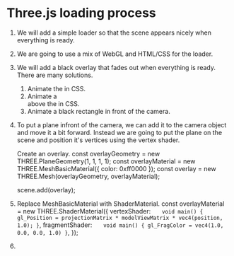 # Three.js loading process

1. We will add a simple loader so that the scene appears nicely when everything is ready.
2. We are going to use a mix of WebGL and HTML/CSS for the loader.

3. We will add a black overlay that fades out when everything is ready.
   There are many solutions.

   1. Animate the <canvas> in CSS.
   2. Animate a <div> above the <canvas> in CSS.
   3. Animate a black rectangle in front of the camera.

4. To put a plane infront of the camera, we can add it to the camera object and move it a bit forward.
   Instead we are going to put the plane on the scene and position it's vertices using the vertex shader.

   Create an overlay.
   const overlayGeometry = new THREE.PlaneGeometry(1, 1, 1, 1);
   const overlayMaterial = new THREE.MeshBasicMaterial({ color: 0xff0000 });
   const overlay = new THREE.Mesh(overlayGeometry, overlayMaterial);

   scene.add(overlay);

5. Replace MeshBasicMaterial with ShaderMaterial.
   const overlayMaterial = new THREE.ShaderMaterial({
   vertexShader: `   void main()
{
    gl_Position = projectionMatrix * modelViewMatrix * vec4(position, 1.0);
}`,
   fragmentShader: `   void main()
{
    gl_FragColor = vec4(1.0, 0.0, 0.0, 1.0)
}`,
   });

6.

